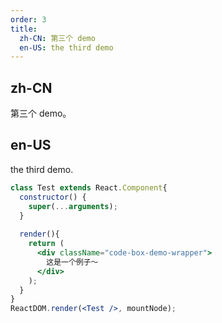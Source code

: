 ```yaml
---
order: 3
title: 
  zh-CN: 第三个 demo
  en-US: the third demo
---
```


## zh-CN
第三个 demo。

## en-US
the third demo.

```jsx
class Test extends React.Component{
  constructor() {
    super(...arguments);
  }
  
  render(){
    return (
      <div className="code-box-demo-wrapper">
        这是一个例子～
      </div>
    );
  }
}
ReactDOM.render(<Test />, mountNode);
```
